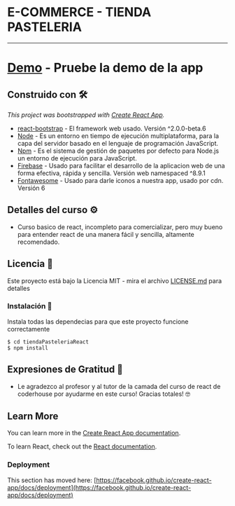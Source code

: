 # E-COMMERCE - TIENDA PASTELERIA
___
# [Demo](https://youthful-bhaskara-66951f.netlify.app/) - Pruebe la demo de la app

## Construido con 🛠️

_This project was bootstrapped with [Create React App](https://github.com/facebook/create-react-app)._
* [react-bootstrap](https://react-bootstrap.github.io/getting-started/introduction/) - El framework web usado. Versión ^2.0.0-beta.6
* [Node](https://nodejs.org) - Es un entorno en tiempo de ejecución multiplataforma, para la capa del servidor basado en el lenguaje de programación JavaScript.
* [Npm](https://rometools.github.io/rome/) - Es el sistema de gestión de paquetes por defecto para Node.js un entorno de ejecución para JavaScript.
* [Firebase](https://firebase.google.com/) - Usado para facilitar el desarrollo de la aplicacion web de una forma efectiva, rápida y sencilla. Versión web namespaced ^8.9.1 
* [Fontawesome](https://fontawesome.com/start) - Usado para darle iconos a nuestra app, usado por cdn. Versión 6

## Detalles del curso ⚙️
- Curso basico de react, incompleto para comercializar, pero muy bueno para entender react de una manera fácil y sencilla, altamente recomendado.

## Licencia 📄

Este proyecto está bajo la Licencia MIT - mira el archivo [LICENSE.md](LICENSE.md) para detalles

### Instalación 🔧

Instala todas las dependecias para que este proyecto funcione correctamente

```
$ cd tiendaPasteleriaReact
$ npm install
```

## Expresiones de Gratitud 🎁

- Le agradezco al profesor y al tutor de la camada del curso de react de coderhouse por ayudarme en este curso! Gracias totales! 🤓


## Learn More

You can learn more in the [Create React App documentation](https://facebook.github.io/create-react-app/docs/getting-started).

To learn React, check out the [React documentation](https://reactjs.org/).


### Deployment

This section has moved here: [https://facebook.github.io/create-react-app/docs/deployment](https://facebook.github.io/create-react-app/docs/deployment)
